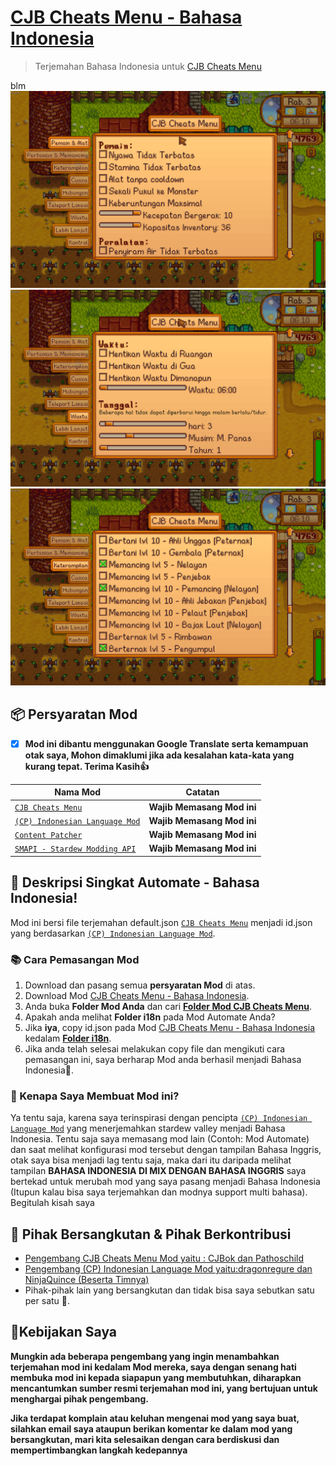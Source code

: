 # [CJB Cheats Menu - Bahasa Indonesia](https://github.com/YugoSamakuhaku/CJBCheatsMenu-Bahasa-Indonesia)

> Terjemahan Bahasa Indonesia untuk [CJB Cheats Menu](https://www.nexusmods.com/stardewvalley/mods/4)

blm
<img src="https://github.com/YugoSamakuhaku/CJBCheatsMenu-Bahasa-Indonesia/blob/8f6797f292be65bb339053588ca4faa72ebd450f/images/CJBCheatsMenu-Settings-player.png" />
<img src="https://github.com/YugoSamakuhaku/CJBCheatsMenu-Bahasa-Indonesia/blob/8f6797f292be65bb339053588ca4faa72ebd450f/images/CJBCheatsMenu-Settings-Time.png" />
<img src="https://github.com/YugoSamakuhaku/CJBCheatsMenu-Bahasa-Indonesia/blob/8f6797f292be65bb339053588ca4faa72ebd450f/images/CJBCheatsMenu-Settings-Skills.png" />
## 📦 Persyaratan Mod
- [x] **Mod ini dibantu menggunakan Google Translate serta kemampuan otak saya, Mohon dimaklumi jika ada kesalahan kata-kata yang kurang tepat. Terima Kasih👍**

| Nama Mod | Catatan |
| --- | --- |
| [`CJB Cheats Menu`](https://www.nexusmods.com/stardewvalley/mods/4) | **Wajib Memasang Mod ini** |
| [`(CP) Indonesian Language Mod`](https://www.nexusmods.com/stardewvalley/mods/1057) | **Wajib Memasang Mod ini** |
| [`Content Patcher`](https://www.nexusmods.com/stardewvalley/mods/1915) | **Wajib Memasang Mod ini** |
| [`SMAPI - Stardew Modding API`](https://www.nexusmods.com/stardewvalley/mods/1063?tab=description) | **Wajib Memasang Mod ini** |

## 🧾 Deskripsi Singkat Automate - Bahasa Indonesia!
Mod ini bersi file terjemahan default.json [`CJB Cheats Menu`](https://www.nexusmods.com/stardewvalley/mods/4) menjadi id.json yang berdasarkan [`(CP) Indonesian Language Mod`](https://www.nexusmods.com/stardewvalley/mods/1057).

### 📚 Cara Pemasangan Mod
1. Download dan pasang semua **persyaratan Mod** di atas.
2. Download Mod [CJB Cheats Menu - Bahasa Indonesia](https://github.com/YugoSamakuhaku/CJBCheatsMenu-Bahasa-Indonesia/releases/latest).
3. Anda buka **Folder Mod Anda** dan cari [**Folder Mod CJB Cheats Menu**](https://www.nexusmods.com/stardewvalley/mods/4).
4. Apakah anda melihat **Folder i18n** pada Mod Automate Anda?
5. Jika **iya**, copy id.json pada Mod [CJB Cheats Menu - Bahasa Indonesia](https://github.com/YugoSamakuhaku/CJBCheatsMenu-Bahasa-Indonesia/releases/latest) kedalam [**Folder i18n**](https://www.nexusmods.com/stardewvalley/mods/4).
6. Jika anda telah selesai melakukan copy file dan mengikuti cara pemasangan ini, saya berharap Mod anda berhasil menjadi Bahasa Indonesia🤩.

### 🥰 Kenapa Saya Membuat Mod ini?
Ya tentu saja, karena saya terinspirasi dengan pencipta [`(CP) Indonesian Language Mod`](https://www.nexusmods.com/stardewvalley/mods/1057) yang menerjemahkan stardew valley menjadi Bahasa Indonesia. Tentu saja saya memasang mod lain (Contoh: Mod Automate) dan saat melihat konfigurasi mod tersebut dengan tampilan Bahasa Inggris, otak saya bisa menjadi lag tentu saja, maka dari itu daripada melihat tampilan **BAHASA INDONESIA DI MIX DENGAN BAHASA INGGRIS** saya bertekad untuk merubah mod yang saya pasang menjadi Bahasa Indonesia (Itupun kalau bisa saya terjemahkan dan modnya support multi bahasa). Begitulah kisah saya


## 💬 Pihak Bersangkutan & Pihak Berkontribusi

* [Pengembang CJB Cheats Menu Mod yaitu : CJBok dan Pathoschild](https://www.nexusmods.com/stardewvalley/users/1552317)
* [Pengembang (CP) Indonesian Language Mod yaitu:dragonregure dan NinjaQuince (Beserta Timnya)](https://www.nexusmods.com/stardewvalley/users/31907780)
* Pihak-pihak lain yang bersangkutan dan tidak bisa saya sebutkan satu per satu 🥳.

## 🧐Kebijakan Saya
**Mungkin ada beberapa pengembang yang ingin menambahkan terjemahan mod ini kedalam Mod mereka, saya dengan senang hati membuka mod ini kepada siapapun yang membutuhkan, diharapkan mencantumkan sumber resmi terjemahan mod ini, yang bertujuan untuk menghargai pihak pengembang.**

**Jika terdapat komplain atau keluhan mengenai mod yang saya buat, silahkan email saya ataupun berikan komentar ke dalam mod yang bersangkutan, mari kita selesaikan dengan cara berdiskusi dan mempertimbangkan langkah kedepannya**

